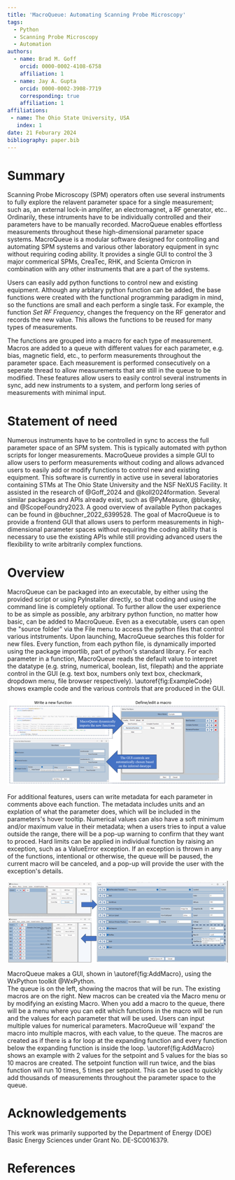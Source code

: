 ```yaml
---
title: 'MacroQueue: Automating Scanning Probe Microscopy'
tags:
  - Python
  - Scanning Probe Microscopy
  - Automation
authors:
  - name: Brad M. Goff
    orcid: 0000-0002-4108-6758
    affiliation: 1
  - name: Jay A. Gupta
    orcid: 0000-0002-3908-7719
    corresponding: true 
    affiliation: 1
affiliations:
 - name: The Ohio State University, USA
   index: 1
date: 21 Feburary 2024
bibliography: paper.bib
---
```


# Summary

Scanning Probe Microscopy (SPM) operators often use several instruments to fully explore the relavent parameter space for a single measurement; such as, an external lock-in amplifer, an electromagnet, a RF generator, etc..  Ordinarily, these intruments have to be individually controlled and their parameters have to be manually recorded.  MacroQueue enables effortless measurements throughout these high-dimensional parameter space systems.  MacroQueue is a modular software designed for controlling and automating SPM systems and various other laboratory equipment in sync without requiring coding ability.  It provides a single GUI to control the 3 major commerical SPMs, CreaTec, RHK, and Scienta Omicron in combination with any other instruments that are a part of the systems.  

Users can easily add python functions to control new and existing equipment.  Although any arbitary python function can be added, the base functions were created with the functional programming paradigm in mind, so the functions are small and each perform a single task.  For example, the function *Set RF Frequency*, changes the frequency on the RF generator and records the new value.  This allows the functions to be reused for many types of measurements.

The functions are grouped into a macro for each type of measurement.  Macros are added to a queue with different values for each parameter, e.g. bias, magnetic field, etc., to perform measurements throughout the parameter space.  Each measurement is performed consecutively on a seperate thread to allow measurements that are still in the queue to be modified.
These features allow users to easily control several instruments in sync, add new instruments to a system, and perform long series of measurements with minimal input. 



# Statement of need

Numerous instruments have to be controlled in sync to access the full parameter space of an SPM system.  This is typically automated with python scripts for longer measurements.  MacroQueue provides a simple GUI to allow users to perform measurements without coding and allows advanced users to easily add or modify functions to control new and existing equipment.  This software is currently in active use in several laboratories containing STMs at The Ohio State University and the NSF NeXUS Facility.  It assisted in the research of @Goff_2024 and @koll2024formation.  Several similar packages and APIs already exist, such as @PyMeasure, @bluesky, and @ScopeFoundry2023.  A good overview of available Python packages can be found in @buchner_2022_6399528.  The goal of MacroQueue is to provide a frontend GUI that allows users to perform measurements in high-dimensional parameter spaces without requiring the coding ability that is necessary to use the existing APIs while still providing advanced users the flexibility to write arbitrarily complex functions.  
 

# Overview




MacroQueue can be packaged into an executable, by either using the provided script or using PyInstaller directly, so that coding and using the command line is completely optional.  To further allow the user experience to be as simple as possible, any arbitrary python function, no matter how basic, can be added to MacroQueue.  Even as a executable, users can open the "source folder" via the File menu to access the python files that control various intstruments.  Upon launching, MacroQueue searches this folder for new files.  Every function, from each python file, is dynamically imported using the package importlib, part of python's standard library.  For each parameter in a function, MacroQueue reads the default value to interpret the datatype (e.g. string, numerical, boolean, list, filepath) and the appriate control in the GUI (e.g. text box, numbers only text box, checkmark, dropdown menu, file browser respectively).  \autoref{fig:ExampleCode} shows example code and the various controls that are produced in the GUI.

![The workflow for adding a new function and defining a new macro.\label{fig:ExampleCode}](Figure1.png)

For additional features, users can write metadata for each parameter in comments above each function.  The metadata includes units and an explation of what the parameter does, which will be included in the parameters's hover tooltip.  Numerical values can also have a soft minimum and/or maximum value in their metadata; when a users tries to input a value outside the range, there will be a pop-up warning to confirm that they want to proced.  Hard limits can be applied in individual function by raising an exception, such as a ValueError exception.  If an exception is thrown in any of the functions, intentional or otherwise, the queue will be paused, the current macro will be canceled, and a pop-up will provide the user with the exception's details.


![The workflow for adding macros to the queue.\label{fig:AddMacro}](Figure2.png)

MacroQueue makes a GUI, shown in \autoref{fig:AddMacro}, using the WxPython toolkit @WxPython.  
The queue is on the left, showing the macros that will be run.  The existing macros are on the right.  New macros can be created via the Macro menu or by modifying an existing Macro.  When you add a macro to the queue, there will be a menu where you can edit which functions in the macro will be run and the values for each parameter that will be used.  Users can input multiple values for numerical parameters.  MacroQueue will 'expand' the macro into multiple macros, with each value, to the queue.  The macros are created as if there is a for loop at the expanding function and every function below the expanding function is inside the loop.  \autoref{fig:AddMacro} shows an example with 2 values for the setpoint and 5 values for the bias so 10 macros are created.  The setpoint function will run twice, and the bias function will run 10 times, 5 times per setpoint.  This can be used to quickly add thousands of measurements throughout the parameter space to the queue.



# Acknowledgements

This work was primarily supported by the Department of Energy (DOE) Basic
Energy Sciences under Grant No. DE-SC0016379.

# References
